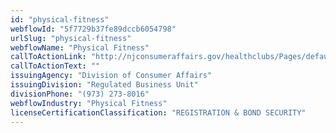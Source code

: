 ```yaml
---
id: "physical-fitness"
webflowId: "5f7729b37fe89dccb6054798"
urlSlug: "physical-fitness"
webflowName: "Physical Fitness"
callToActionLink: "http://njconsumeraffairs.gov/healthclubs/Pages/default.aspx"
callToActionText: ""
issuingAgency: "Division of Consumer Affairs"
issuingDivision: "Regulated Business Unit"
divisionPhone: "(973) 273-8016"
webflowIndustry: "Physical Fitness"
licenseCertificationClassification: "REGISTRATION & BOND SECURITY"
---
```

